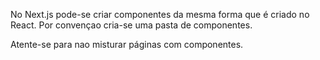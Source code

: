 No Next.js pode-se criar componentes da mesma forma que é criado no React. Por convençao cria-se uma pasta de componentes.

Atente-se para nao misturar páginas com componentes.
